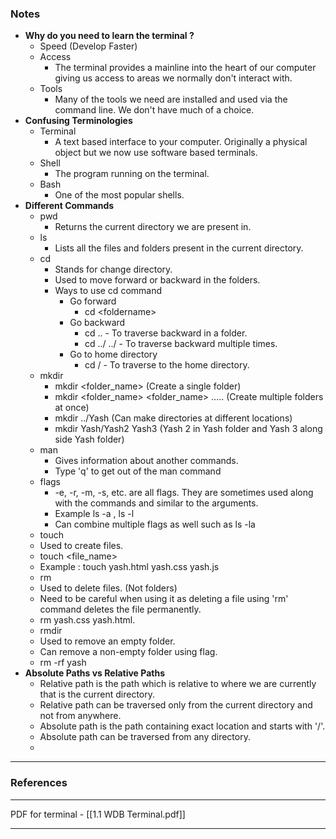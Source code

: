 ### Notes

- **Why do you need to learn the terminal ?**
	- Speed (Develop Faster)
	- Access
		- The terminal provides a mainline into the heart of our computer giving us access to areas we normally don't interact with. 
	- Tools
		- Many of the tools we need are installed and used via the command line. We don't have much of a choice.
- **Confusing Terminologies**
	- Terminal
		- A text based interface to your computer. Originally a physical object but we now use software based terminals.
	- Shell
		- The program running on the terminal.
	- Bash
		- One of the most popular shells.
- **Different Commands**
	- pwd
		- Returns the current directory we are present in.
	- ls
		- Lists all the files and folders present in the current directory.
	- cd
		- Stands for change directory.
		- Used to move forward or backward in the folders.
		- Ways to use cd command
			- Go forward
				- cd \<foldername\>	
			- Go backward
				- cd .. - To traverse backward in a folder.
				- cd ../ ../ - To traverse backward multiple times.
			- Go to home directory
				- cd / - To traverse to the home directory.
	- mkdir
		- mkdir \<folder_name\> (Create a single folder)
		- mkdir \<folder_name\> \<folder_name\> ..... 
		(Create multiple folders at once)
		- mkdir ../Yash (Can make directories at different locations)
		- mkdir Yash/Yash2 Yash3 (Yash 2 in Yash folder and Yash 3 along side Yash folder)
	- man 
		- Gives information about another commands.
		- Type 'q' to get out of the man command
	- flags
		- -e, -r, -m, -s, etc. are all flags. They are sometimes used along with the commands and similar to the arguments.
		- Example ls -a , ls -l
		- Can combine multiple flags as well such as ls -la
	- touch
	- Used to create files. 
	- touch \<file_name\>
	- Example : touch yash.html yash.css yash.js
	- rm
	- Used to delete files. (Not folders)
	- Need to be careful when using it as deleting a file using 'rm' command deletes the file permanently.
	- rm yash.css yash.html.
	- rmdir
	- Used to remove an empty folder.
	- Can remove a non-empty folder using flag.
	- rm -rf yash
- **Absolute Paths vs Relative Paths**
	- Relative path is the path which is relative to where we are currently that is the current directory.
	- Relative path can be traversed only from the current directory and not from anywhere.
	- Absolute path is the path containing exact location and starts with '/'.
	- Absolute path can be traversed from any directory.
	- 
---
### References
---
PDF for terminal - [[1.1 WDB Terminal.pdf]]

---